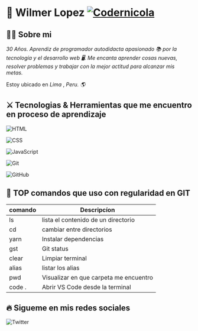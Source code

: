 # :wave: Wilmer Lopez [![Codernicola](https://img.shields.io/github/followers/DevOld112?style=social)]([(https://github.com/DevOld112)])

## :technologist: Sobre mi

_*30 Años*. Aprendiz de programador autodidacta apasionado :books: por la tecnología y el desarrollo web :desktop_computer:. Me encanta aprender cosas nuevas, resolver problemas y trabajar con la mejor actitud para alcanzar mis metas._

Estoy ubicado en _Lima_ , _Peru. :earth_americas:_

## :crossed_swords: Tecnologias & Herramientas que me encuentro en proceso de aprendizaje


![HTML](https://img.shields.io/badge/HTML5-HTML-orange)

![CSS](https://img.shields.io/badge/CSS-CSS3-blue)

![JavaScript](https://img.shields.io/badge/-JavaScript-black?style=flat&logo=javascript)

![Git](https://img.shields.io/badge/-Git-black?style=flat&logo=git)

![GitHub](https://img.shields.io/badge/-GitHub-black?style=flat&logo=github)




      
## :repeat: TOP comandos que uso con regularidad en GIT 

| comando | Descripcíon                          | 
|---------|--------------------------------------|
| ls | lista el contenido de un directorio       |
| cd | cambiar entre directorios                 |
| yarn | Instalar dependencias                   |
| gst | Git status                               |
| clear | Limpiar terminal                       |
| alias | listar los alias                       |
| pwd   | Visualizar en que carpeta me encuentro |
| code .| Abrir VS Code desde la terminal        |

## :fire: Sigueme en mis redes sociales

![Twitter](https://img.shields.io/twitter/follow/EdwardEmpatico?color=%230000ff&label=Twitter&logo=twitter)


